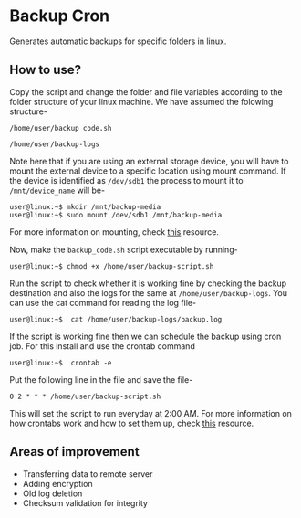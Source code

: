 # Backup Cron
Generates automatic backups for specific folders in linux.

## How to use?
Copy the script and change the folder and file variables according to the folder structure of your linux machine. We have assumed the folowing structure-

`/home/user/backup_code.sh`

`/home/user/backup-logs`

Note here that if you are using an external storage device, you will have to mount the external device to a specific location using mount command. If the device is identified as `/dev/sdb1` the process to mount it to `/mnt/device_name` will be-

```console
user@linux:~$ mkdir /mnt/backup-media
user@linux:~$ sudo mount /dev/sdb1 /mnt/backup-media
```
For more information on mounting, check [this](https://www.fosslinux.com/104962/how-to-mount-and-manage-external-storage-devices-on-ubuntu.htm) resource.

Now, make the `backup_code.sh` script executable by running-

```console
user@linux:~$ chmod +x /home/user/backup-script.sh
````

Run the script to check whether it  is working fine by checking the backup destination and also the logs for the same at `/home/user/backup-logs`. You can use the cat command for reading the log file-

```console
user@linux:~$  cat /home/user/backup-logs/backup.log
```

If the script is working fine then we can schedule the backup using cron job. For this install and use the crontab command

```console
user@linux:~$  crontab -e
```

Put the following line in the file and save the file-

`0 2 * * * /home/user/backup-script.sh`

This will set the script to run everyday at 2:00 AM.
For more information on how crontabs work and how to set them up, check [this](https://www.uptimia.com/questions/how-to-install-crontab-in-ubuntu) resource.

## Areas of improvement
* Transferring data to remote server
* Adding encryption
* Old log deletion
* Checksum validation for integrity
